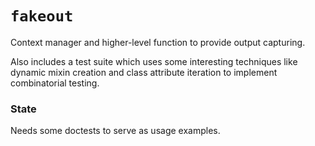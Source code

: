 `fakeout`
=========

Context manager and higher-level function to provide output capturing.

Also includes a test suite which uses some interesting techniques like dynamic mixin creation and class attribute iteration to implement combinatorial testing.

### State

Needs some doctests to serve as usage examples.
